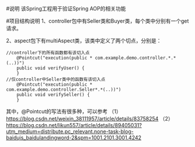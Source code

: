 #说明
该Spring工程用于验证Spring AOP的相关功能


#项目结构说明
1、controller包中有Seller类和Buyer类，每个类中分别有一个get请求。

2、aspect包下有multiAspect类，该类中定义了两个切点，分别是：
```
//controller下的所有函数都有该切入点
    @Pointcut("execution(public * com.example.demo.controller.*.*(..))")
    public void verifyUser() {
    }
//仅controller中Seller类中的函数有该切入点
    @Pointcut("execution(public * com.example.demo.controller.Seller*.*(..))")
    public void verifySeller() {
    }
```
其中，@Pointcut的写法有很多种，可以参考
（1）https://blog.csdn.net/weixin_38111957/article/details/83758254
（2）https://blog.csdn.net/likun557/article/details/89405031?utm_medium=distribute.pc_relevant.none-task-blog-baidujs_baidulandingword-2&spm=1001.2101.3001.4242





